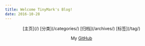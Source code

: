 ```yaml
---
title: Welcome TinyMark's Blog!
date: 2016-10-28
---
```

<center>
[主页](/)
[分类](/categories/)
[归档](/archives/)
[标签](/tag/)
<!-- [关于](/about/) -->

My [GitHub](https://github.com/TinyMark)
</center>
